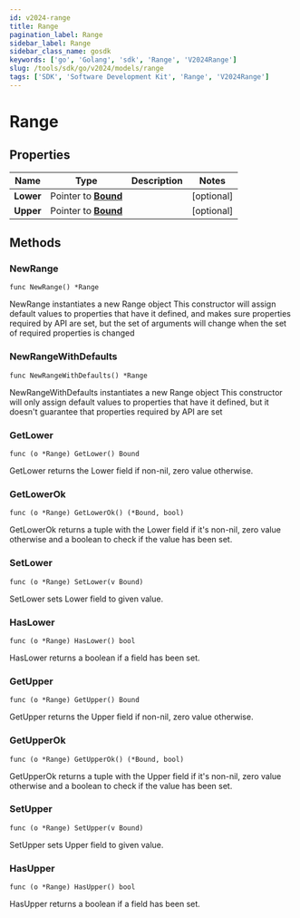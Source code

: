 ```yaml
---
id: v2024-range
title: Range
pagination_label: Range
sidebar_label: Range
sidebar_class_name: gosdk
keywords: ['go', 'Golang', 'sdk', 'Range', 'V2024Range'] 
slug: /tools/sdk/go/v2024/models/range
tags: ['SDK', 'Software Development Kit', 'Range', 'V2024Range']
---
```


# Range

## Properties

Name | Type | Description | Notes
------------ | ------------- | ------------- | -------------
**Lower** | Pointer to [**Bound**](bound) |  | [optional] 
**Upper** | Pointer to [**Bound**](bound) |  | [optional] 

## Methods

### NewRange

`func NewRange() *Range`

NewRange instantiates a new Range object
This constructor will assign default values to properties that have it defined,
and makes sure properties required by API are set, but the set of arguments
will change when the set of required properties is changed

### NewRangeWithDefaults

`func NewRangeWithDefaults() *Range`

NewRangeWithDefaults instantiates a new Range object
This constructor will only assign default values to properties that have it defined,
but it doesn't guarantee that properties required by API are set

### GetLower

`func (o *Range) GetLower() Bound`

GetLower returns the Lower field if non-nil, zero value otherwise.

### GetLowerOk

`func (o *Range) GetLowerOk() (*Bound, bool)`

GetLowerOk returns a tuple with the Lower field if it's non-nil, zero value otherwise
and a boolean to check if the value has been set.

### SetLower

`func (o *Range) SetLower(v Bound)`

SetLower sets Lower field to given value.

### HasLower

`func (o *Range) HasLower() bool`

HasLower returns a boolean if a field has been set.

### GetUpper

`func (o *Range) GetUpper() Bound`

GetUpper returns the Upper field if non-nil, zero value otherwise.

### GetUpperOk

`func (o *Range) GetUpperOk() (*Bound, bool)`

GetUpperOk returns a tuple with the Upper field if it's non-nil, zero value otherwise
and a boolean to check if the value has been set.

### SetUpper

`func (o *Range) SetUpper(v Bound)`

SetUpper sets Upper field to given value.

### HasUpper

`func (o *Range) HasUpper() bool`

HasUpper returns a boolean if a field has been set.


